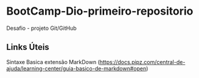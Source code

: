 # BootCamp-Dio-primeiro-repositorio
Desafio - projeto Git/GitHub


## Links Úteis

Sintaxe Basica extensão MarkDown
(https://docs.pipz.com/central-de-ajuda/learning-center/guia-basico-de-markdown#open)
